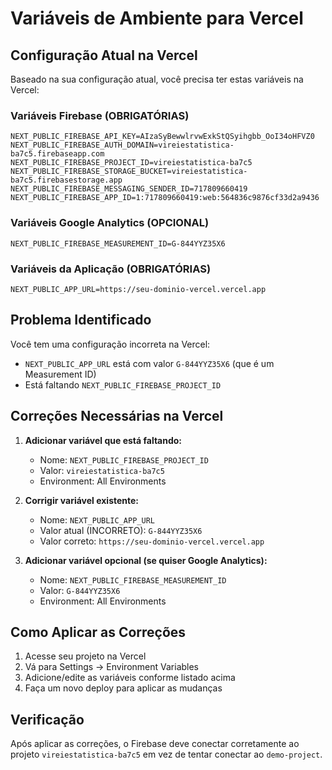 # Variáveis de Ambiente para Vercel

## Configuração Atual na Vercel

Baseado na sua configuração atual, você precisa ter estas variáveis na Vercel:

### Variáveis Firebase (OBRIGATÓRIAS)
```
NEXT_PUBLIC_FIREBASE_API_KEY=AIzaSyBewwlrvwExkStQSyihgbb_OoI34oHFVZ0
NEXT_PUBLIC_FIREBASE_AUTH_DOMAIN=vireiestatistica-ba7c5.firebaseapp.com
NEXT_PUBLIC_FIREBASE_PROJECT_ID=vireiestatistica-ba7c5
NEXT_PUBLIC_FIREBASE_STORAGE_BUCKET=vireiestatistica-ba7c5.firebasestorage.app
NEXT_PUBLIC_FIREBASE_MESSAGING_SENDER_ID=717809660419
NEXT_PUBLIC_FIREBASE_APP_ID=1:717809660419:web:564836c9876cf33d2a9436
```

### Variáveis Google Analytics (OPCIONAL)
```
NEXT_PUBLIC_FIREBASE_MEASUREMENT_ID=G-844YYZ35X6
```

### Variáveis da Aplicação (OBRIGATÓRIAS)
```
NEXT_PUBLIC_APP_URL=https://seu-dominio-vercel.vercel.app
```

## Problema Identificado

Você tem uma configuração incorreta na Vercel:
- `NEXT_PUBLIC_APP_URL` está com valor `G-844YYZ35X6` (que é um Measurement ID)
- Está faltando `NEXT_PUBLIC_FIREBASE_PROJECT_ID`

## Correções Necessárias na Vercel

1. **Adicionar variável que está faltando:**
   - Nome: `NEXT_PUBLIC_FIREBASE_PROJECT_ID`
   - Valor: `vireiestatistica-ba7c5`
   - Environment: All Environments

2. **Corrigir variável existente:**
   - Nome: `NEXT_PUBLIC_APP_URL`
   - Valor atual (INCORRETO): `G-844YYZ35X6`
   - Valor correto: `https://seu-dominio-vercel.vercel.app`

3. **Adicionar variável opcional (se quiser Google Analytics):**
   - Nome: `NEXT_PUBLIC_FIREBASE_MEASUREMENT_ID`
   - Valor: `G-844YYZ35X6`
   - Environment: All Environments

## Como Aplicar as Correções

1. Acesse seu projeto na Vercel
2. Vá para Settings → Environment Variables
3. Adicione/edite as variáveis conforme listado acima
4. Faça um novo deploy para aplicar as mudanças

## Verificação

Após aplicar as correções, o Firebase deve conectar corretamente ao projeto `vireiestatistica-ba7c5` em vez de tentar conectar ao `demo-project`.

